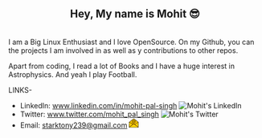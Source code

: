 <div align="center"><h2>Hey, My name is Mohit 😎</h2></div>
<br>
I am a Big Linux Enthusiast and I love OpenSource. On my Github, you can the projects I am involved in as well as y contributions to other repos.

Apart from coding, I read a lot of Books and I have a huge interest in Astrophysics. And yeah I play Football.

LINKS-
  - LinkedIn: www.linkedin.com/in/mohit-pal-singh  <img alt="Mohit's LinkedIn" width="19px" src="https://github.com/mohitpalsingh/mohitpalsingh/tree/master/assets/linkedin.svg" />
  - Twitter: www.twitter.com/mohit_pal_singh  <img alt="Mohit's Twitter" width="19px" src="www.github.com/mohitpalsingh/mohitpalsingh/tree/master/assets/twitter.svg" />
  - Email: starktony239@gmail.com  <img alt="Mohit's Mail" width="19px" src="assets/email.svg" />
